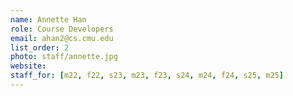 ```yaml
---
name: Annette Han
role: Course Developers
email: ahan2@cs.cmu.edu
list_order: 2
photo: staff/annette.jpg
website: 
staff_for: [m22, f22, s23, m23, f23, s24, m24, f24, s25, m25]
---
```

